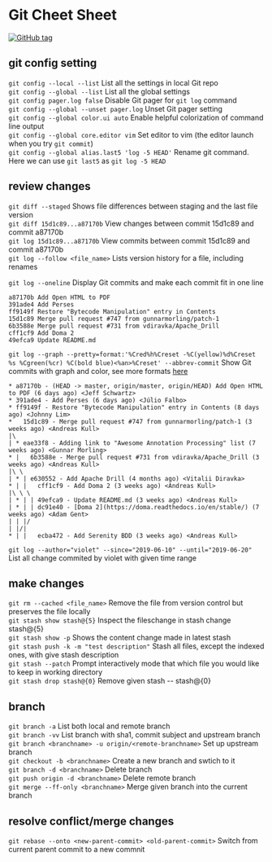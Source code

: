 # Git Cheet Sheet

[![GitHub tag](https://img.shields.io/static/v1?label=tag&message=v2.20.1&color=blue)](https://github.com/git/git/releases/tag/v2.20.1)

## git config setting
`git config --local --list`  List all the settings in local Git repo  
`git config --global --list`  List all the global settings  
`git config pager.log false`  Disable Git pager for `git log` command  
`git config --global --unset pager.log`  Unset Git pager setting  
`git config --global color.ui auto`  Enable helpful colorization of command line output  
`git config --global core.editor vim`  Set editor to vim (the editor launch when you try `git commit`)  
`git config --global alias.last5 'log -5 HEAD'` Rename git command. Here we can use `git last5` as `git log -5 HEAD`  

## review changes
`git diff --staged`  Shows file differences between staging and the last file version  
`git diff 15d1c89...a87170b` View changes between commit 15d1c89 and commit a87170b   
`git log 15d1c89...a87170b` View commits between commit 15d1c89 and commit a87170b  
`git log --follow <file_name>`  Lists version history for a file, including renames  
  
`git log --oneline` Display Git commits and make each commit fit in one line  
```console
a87170b Add Open HTML to PDF
391ade4 Add Perses
ff9149f Restore "Bytecode Manipulation" entry in Contents
15d1c89 Merge pull request #747 from gunnarmorling/patch-1
6b3588e Merge pull request #731 from vdiravka/Apache_Drill
cff1cf9 Add Doma 2
49efca9 Update README.md
```

`git log --graph --pretty=format:'%Cred%h%Creset -%C(yellow)%d%Creset %s %Cgreen(%cr) %C(bold blue)<%an>%Creset' --abbrev-commit`  Show Git commits with graph and color, see more formats [here](https://git-scm.com/docs/pretty-formats)   
```console
* a87170b - (HEAD -> master, origin/master, origin/HEAD) Add Open HTML to PDF (6 days ago) <Jeff Schwartz>
* 391ade4 - Add Perses (6 days ago) <Júlio Falbo>
* ff9149f - Restore "Bytecode Manipulation" entry in Contents (8 days ago) <Johnny Lim>
*   15d1c89 - Merge pull request #747 from gunnarmorling/patch-1 (3 weeks ago) <Andreas Kull>
|\
| * eae33f8 - Adding link to "Awesome Annotation Processing" list (7 weeks ago) <Gunnar Morling>
* |   6b3588e - Merge pull request #731 from vdiravka/Apache_Drill (3 weeks ago) <Andreas Kull>
|\ \
| * | e630552 - Add Apache Drill (4 months ago) <Vitalii Diravka>
* | |   cff1cf9 - Add Doma 2 (3 weeks ago) <Andreas Kull>
|\ \ \
| * | | 49efca9 - Update README.md (3 weeks ago) <Andreas Kull>
| * | | dc91e40 - [Doma 2](https://doma.readthedocs.io/en/stable/) (7 weeks ago) <Adam Gent>
| | |/
| |/|
* | |   ecba472 - Add Serenity BDD (3 weeks ago) <Andreas Kull>
```

`git log --author="violet" --since="2019-06-10" --until="2019-06-20"`  List all change commited by violet with given time range  

## make changes
`git rm --cached <file_name>`  Remove the file from version control but preserves the file locally  
`git stash show stash@{5}`  Inspect the fileschange in stash change stash@{5}  
`git stash show -p`  Shows the content change made in latest stash  
`git stash push -k -m "test description"`  Stash all files, except the indexed ones, with give stash description  
`git stash --patch` Prompt interactively mode that which file you would like to keep in working directory  
`git stash drop stash@{0}` Remove given stash -- stash@{0}  

## branch
`git branch -a`  List both local and remote branch  
`git branch -vv` List branch with sha1, commit subject and upstream branch  
`git branch <branchname> -u origin/<remote-branchname>` Set up upstream branch  
`git checkout -b <branchname>` Create a new branch and swtich to it  
`git branch -d <branchname>` Delete branch  
`git push origin -d <branchname>` Delete remote branch  
`git merge --ff-only <branchname>`  Merge given branch into the current branch

## resolve conflict/merge changes
`git rebase --onto <new-parent-commit> <old-parent-commit>` Switch from current parent commit to a new commnit
